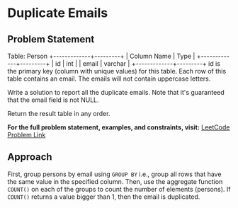 # Duplicate Emails

## Problem Statement
Table: Person
+-------------+---------+
| Column Name | Type    |
+-------------+---------+
| id          | int     |
| email       | varchar |
+-------------+---------+
id is the primary key (column with unique values) for this table.
Each row of this table contains an email. The emails will not contain uppercase letters.

Write a solution to report all the duplicate emails. Note that it's guaranteed that the email field is not NULL.

Return the result table in any order.

**For the full problem statement, examples, and constraints, visit:**
[LeetCode Problem Link](https://leetcode.com/problems/duplicate-emails/description/)

## Approach
First, group persons by email using `GROUP BY` i.e., group all rows that have the same value in the specified column.
Then, use the aggregate function `COUNT()` on each of the groups to count the number of elements (persons).
If `COUNT()` returns a value bigger than 1, then the email is duplicated.
